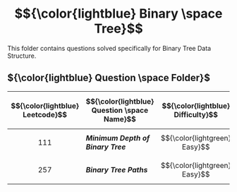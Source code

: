# $${\color{lightblue} Binary \space Tree}$$

This folder contains questions solved specifically for Binary Tree Data Structure.

## ${\color{lightblue} Question \space Folder}$

| $${\color{lightblue} Leetcode}$$ | $${\color{lightblue} Question \space Name}$$ | $${\color{lightblue} Difficulty}$$ | $${\color{lightblue} Links}$$ | $${\color{lightblue} Hints}$$ |
|-|-|-|-|-|
| $${111}$$ | ***Minimum Depth of Binary Tree*** | $${\color{lightgreen} Easy}$$ | [Problem111](https://leetcode.com/problems/minimum-depth-of-binary-tree/description/) | [Hints](https://leetcode.com/problems/minimum-depth-of-binary-tree/solutions/4474966/finding-the-minimum-path-simplified/) |
| $${257}$$ | ***Binary Tree Paths*** | $${\color{lightgreen} Easy}$$ | [Problem257](https://leetcode.com/problems/binary-tree-paths/description/) | [Hints](https://leetcode.com/problems/binary-tree-paths/solutions/4474543/binary-tree-paths-java/) |


